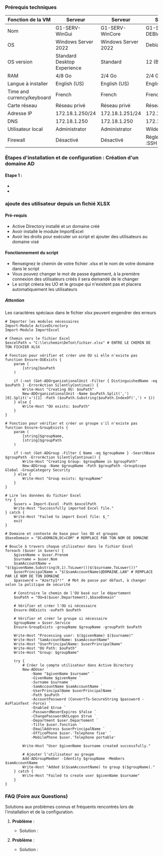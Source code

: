 ### Prérequis techniques

| Fonction de la VM          | Serveur                     | Serveur             |  Serveur          | Client         |
| -------------------------- | --------------------------- | ------------------- | ----------------- | -------------- |
| Nom                        | G1-SERV-WinGui              |  G1-SERV-WinCore    |   G1-SERV-DEBIAN  | G1-CLIENT-WIN10        |
| OS                         | Windows Server 2022         | Windows Server 2022 |    Debian 12      | Windows 10     |
| OS version                 | Standard Desktop Experience | Standard            |   12 (Bookworm)   | Professionnel  |
| RAM                        | 4/8 Go                      | 2/4 Go              |   2/4 Go          | 2/4 Go         |
| Langue à installer         | English (US)                | English (US)        |    English (US)   | French         |
| Time and currency/keyboard | French                      | French              |    French         | French         |
| Carte réseau               | Réseau privé                | Réseau privé        |    Réseau privé   | Réseau privé   |
| Adresse IP                 | 172.18.1.250/24               | 172.18.1.251/24       |    172.18.1.60/24  |  172.18.2.20/24 |
| DNS                        | 172.18.1.250                  | 172.18.1.250          |    172.18.1.250  | 172.18.1.250     |
| Utilisateur local          | Administrator               | Administrator       |     Wilder        | Sysadmin         |
| Firewall                   | Désactivé                   | Désactivé           |  Régles allow :SSH et ICMP4     | Régles allow: SSH et ICMP4      |



### Étapes d'installation et de configuration : Création d'un domaine AD

#### Etape 1 : 
   
   -
   -   
### ajoute des utilisateur depuis un fichié XLSX
#### Pré-requis
- Active Directory installé et un domaine créé
- Avoir installé le module ImportExcel
- Avoir les droits pour exécuter un script et ajouter des utilisateurs au domaine visé
#### Fonctionnement du script
- Renseignez le chemin de votre fichier .xlsx et le nom de votre domaine dans le script
- Vous pouvez changer le mot de passe également, à la première connexion des utilisateurs créés il sera demandé de le changer
- Le script créera les UO et le groupe qui n'existent pas et placera automatiquement les utilisateurs
##### Attention
Les caractères spéciaux dans le fichier xlsx peuvent engendrer des erreurs


```
# Importer les modules nécessaires
Import-Module ActiveDirectory
Import-Module ImportExcel

# Chemin vers le fichier Excel
$excelPath = "C:\le\chemin\DeTon\fichier.xlsx" # ENTRE LE CHEMIN DE TON FICHIER XLSX

# Fonction pour vérifier et créer une OU si elle n'existe pas
function Ensure-OUExists {
    param (
        [string]$ouPath
    )
    
    if (-not (Get-ADOrganizationalUnit -Filter { DistinguishedName -eq $ouPath } -ErrorAction SilentlyContinue)) {
        Write-Host "Creating OU: $ouPath"
        New-ADOrganizationalUnit -Name $ouPath.Split(',')[0].Split('=')[1] -Path ($ouPath.Substring($ouPath.IndexOf(',') + 1))
    } else {
        Write-Host "OU exists: $ouPath"
    }
}

# Fonction pour vérifier et créer un groupe s'il n'existe pas
function Ensure-GroupExists {
    param (
        [string]$groupName,
        [string]$groupPath
    )
    
    if (-not (Get-ADGroup -Filter { Name -eq $groupName } -SearchBase $groupPath -ErrorAction SilentlyContinue)) {
        Write-Host "Creating Group: $groupName in $groupPath"
        New-ADGroup -Name $groupName -Path $groupPath -GroupScope Global -GroupCategory Security
    } else {
        Write-Host "Group exists: $groupName"
    }
}

# Lire les données du fichier Excel
try {
    $users = Import-Excel -Path $excelPath
    Write-Host "Successfully imported Excel file."
} catch {
    Write-Host "Failed to import Excel file: $_"
    exit
}

# Domaine et contexte de base pour les OU et groupes
$baseDomain = "DC=DOMAIN,DC=COM" # REMPLACE PAR TON NOM DE DOMAINE

# Boucle à travers chaque utilisateur dans le fichier Excel
foreach ($user in $users) {
    $givenName = $user.Prenom
    $surname = $user.Nom
    $samAccountName = "$($givenName.Substring(0,1).ToLower())$($surname.ToLower())"
    $userPrincipalName = "$($samAccountName)@DOMAINE.LAN" # REMPLACE PAR LE NOM DE TON DOMAINE
    $password = "Azerty1*!"  # Mot de passe par défaut, à changer selon la politique de sécurité

    # Construire le chemin de l'OU basé sur le département
    $ouPath = "OU=$($user.Departement),$baseDomain"

    # Vérifier et créer l'OU si nécessaire
    Ensure-OUExists -ouPath $ouPath

    # Vérifier et créer le groupe si nécessaire
    $groupName = $user.Service
    Ensure-GroupExists -groupName $groupName -groupPath $ouPath

    Write-Host "Processing user: $($givenName) $($surname)"
    Write-Host "SamAccountName: $samAccountName"
    Write-Host "UserPrincipalName: $userPrincipalName"
    Write-Host "OU Path: $ouPath"
    Write-Host "Group: $groupName"

    try {
        # Créer le compte utilisateur dans Active Directory
        New-ADUser `
            -Name "$givenName $surname" `
            -GivenName $givenName `
            -Surname $surname `
            -SamAccountName $samAccountName `
            -UserPrincipalName $userPrincipalName `
            -Path $ouPath `
            -AccountPassword (ConvertTo-SecureString $password -AsPlainText -Force) `
            -Enabled $true `
            -PasswordNeverExpires $false `
            -ChangePasswordAtLogon $true `
            -Department $user.Departement `
            -Title $user.fonction `
            -EmailAddress $userPrincipalName `
            -OfficePhone $user.'Telephone fixe' `
            -MobilePhone $user.'Telephone portable'

        Write-Host "User $givenName $surname created successfully."

        # Ajouter l'utilisateur au groupe
        Add-ADGroupMember -Identity $groupName -Members $samAccountName
        Write-Host "Added $($samAccountName) to group $($groupName)."
    } catch {
        Write-Host "Failed to create user $givenName $surname" 
    }
}
```

### FAQ (Foire aux Questions)

Solutions aux problèmes connus et fréquents rencontrés lors de l'installation et de la configuration.

1. **Problème** : 
    
    - Solution : 
2. **Problème** : 
    
    - Solution : 
